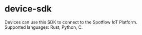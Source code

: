 # device-sdk
Devices can use this SDK to connect to the Spotflow IoT Platform. Supported languages: Rust, Python, C.
